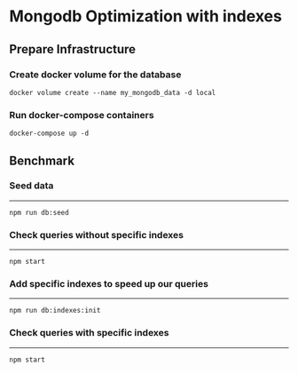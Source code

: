 # Mongodb Optimization with indexes

## Prepare Infrastructure
### Create docker volume for the database
```
docker volume create --name my_mongodb_data -d local
```
### Run docker-compose containers
```
docker-compose up -d
```

## Benchmark
### Seed data
---
```
npm run db:seed
```

### Check queries without specific indexes
---
```
npm start
```

### Add specific indexes to speed up our queries
---
```
npm run db:indexes:init
```

### Check queries with specific indexes
---

```
npm start
```